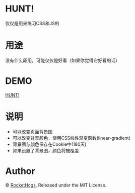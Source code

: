 # HUNT!  
仅仅是用来练习CSS和JS的

# 用途  
没有什么卵用，可能仅仅是好看（如果你觉得它好看的话）

# DEMO  
[HUNT!](http://hunt.rockethcgs.me/)

# 说明  
- 可以改变页面背景图
- 可以改变背景颜色，使用CSS线性渐变函数(linear-gradient)
- 背景图与颜色保存在Cookie中(180天)
- 如果设置了背景图，颜色将被覆盖

# Author  
© [RocketHcgs](https://rockethcgs.me/), Released under the MIT License.
